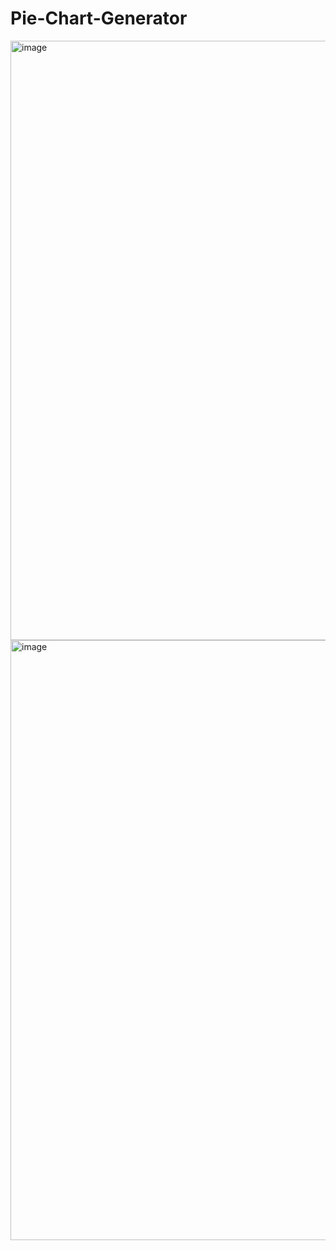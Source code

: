# Pie-Chart-Generator
<img width="959" alt="image" src="https://github.com/user-attachments/assets/fd473cc1-3941-498c-9b15-d944fe9bba62" />
<img width="960" alt="image" src="https://github.com/user-attachments/assets/441373af-6fa4-4019-99c2-a8bdafa5c193" />
